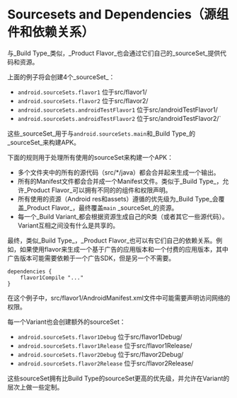 # Sourcesets and Dependencies（源组件和依赖关系）

与_Build Type_类似，_Product Flavor_也会通过它们自己的_sourceSet_提供代码和资源。

上面的例子将会创建4个_sourceSet_：

* `android.sourceSets.flavor1`
位于src/flavor1/
* `android.sourceSets.flavor2`
位于src/flavor2/
* `android.sourceSets.androidTestFlavor1`
位于src/androidTestFlavor1/
* `android.sourceSets.androidTestFlavor2`
位于src/androidTestFlavor2/`

这些_sourceSet_用于与`android.sourceSets.main`和_Build Type_的_sourceSet_来构建APK。

下面的规则用于处理所有使用的sourceSet来构建一个APK：

* 多个文件夹中的所有的源代码（src/*/java）都会合并起来生成一个输出。
* 所有的Manifest文件都会合并成一个Manifest文件。类似于_Build Type_，允许_Product Flavor_可以拥有不同的的组件和权限声明。
* 所有使用的资源（Android res和assets）遵循的优先级为_Build Type_会覆盖_Product Flavor_，最终覆盖`main` _sourceSet_的资源。
* 每一个_Build Variant_都会根据资源生成自己的R类（或者其它一些源代码）。Variant互相之间没有什么是共享的。

最终，类似_Build Type_，_Product Flavor_也可以有它们自己的依赖关系。例如，如果使用flavor来生成一个基于广告的应用版本和一个付费的应用版本，其中广告版本可能需要依赖于一个广告SDK，但是另一个不需要。

    dependencies {
        flavor1Compile "..."
    }

在这个例子中，src/flavor1/AndroidManifest.xml文件中可能需要声明访问网络的权限。

每一个Variant也会创建额外的sourceSet：

* `android.sourceSets.flavor1Debug`
位于src/flavor1Debug/
* `android.sourceSets.flavor1Release`
位于src/flavor1Release/
* `android.sourceSets.flavor2Debug`
位于src/flavor2Debug/
* `android.sourceSets.flavor2Release`
位于src/flavor2Release/

这些sourceSet拥有比Build Type的sourceSet更高的优先级，并允许在Variant的层次上做一些定制。

